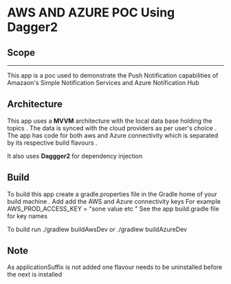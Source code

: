 # AWS  AND AZURE POC Using Dagger2


## Scope
---

This app is a poc used to demonstrate the Push Notification capabilities of Amazaon's Simple Notification Services and Azure Notification Hub

## Architecture 


This app uses a **MVVM** architecture with the local data base holding the topics  . The data is synced with the cloud providers as per user's choice .
The app has code for both aws and Azure connectivity which is separated by its respective build flavours .

It also uses **Daggger2** for dependency injection 

## Build 

To build this app create a gradle.properties file in the Gradle home of your build machine .
Add add the AWS and Azure connectivity keys 
For example 
AWS_PROD_ACCESS_KEY = "sone value etc "
See the app build.gradle file for key names 

To build run ./gradlew buildAwsDev
or ./gradlew buildAzureDev

## Note

As applicationSuffix is not added one flavour needs to be uninstalled before
the next is installed

